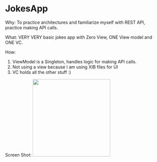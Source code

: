 # JokesApp

Why: To practice architectures and familiarize myself with REST API, practice making API calls. 

What: VERY VERY basic jokes app with Zero View, ONE View model and ONE VC. 

How: 
1. ViewModel is a Singleton, handles logic for making API calls. 
2. Not using a view because I am using XIB files for UI
3. VC holds all the other stuff :) 

Screen Shot:
<img src="https://user-images.githubusercontent.com/64371072/107736242-76eca500-6cb6-11eb-9a0e-92a05184f845.png" width="250">
